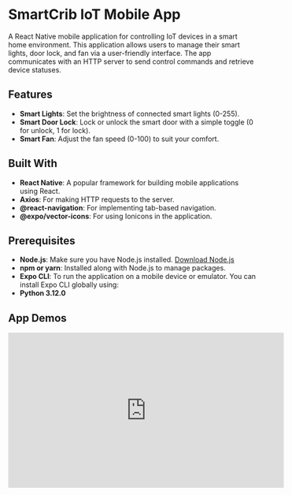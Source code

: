 # SmartCrib IoT Mobile App

A React Native mobile application for controlling IoT devices in a smart home environment. This application allows users to manage their smart lights, door lock, and fan via a user-friendly interface. The app communicates with an HTTP server to send control commands and retrieve device statuses.

## Features

- **Smart Lights**: Set the brightness of connected smart lights (0-255).
- **Smart Door Lock**: Lock or unlock the smart door with a simple toggle (0 for unlock, 1 for lock).
- **Smart Fan**: Adjust the fan speed (0-100) to suit your comfort.

## Built With

- **React Native**: A popular framework for building mobile applications using React.
- **Axios**: For making HTTP requests to the server.
- **@react-navigation**: For implementing tab-based navigation.
- **@expo/vector-icons**: For using Ionicons in the application.

## Prerequisites

- **Node.js**: Make sure you have Node.js installed. [Download Node.js](https://nodejs.org/)
- **npm or yarn**: Installed along with Node.js to manage packages.
- **Expo CLI**: To run the application on a mobile device or emulator. You can install Expo CLI globally using:
- **Python 3.12.0**

## App Demos
<iframe width="560" height="315" src="https://www.youtube.com/embed/xLqYLixEVfE" frameborder="0" allowfullscreen></iframe>
